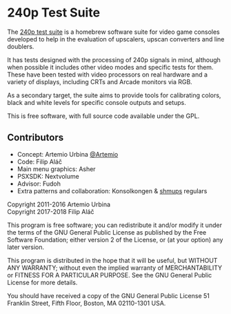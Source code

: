 240p Test Suite
===============

The [240p test suite] is a homebrew software suite for video game
consoles developed to help in the evaluation of upscalers, upscan
converters and line doublers.

It has tests designed with the processing of 240p signals in mind,
although when possible it includes other video modes and specific
tests for them.  These have been tested with video processors on
real hardware and a variety of displays, including CRTs and Arcade
monitors via RGB.

As a secondary target, the suite aims to provide tools for
calibrating colors, black and white levels for specific console
outputs and setups. 

This is free software, with full source code available under the GPL.

[240p test suite]: http://junkerhq.net/xrgb/index.php/240p_test_suite


Contributors
------------
* Concept: Artemio Urbina [@Artemio]
* Code: Filip Aláč
* Main menu graphics: Asher
* PSXSDK: Nextvolume
* Advisor: Fudoh 
* Extra patterns and collaboration: Konsolkongen & [shmups] regulars


[@Artemio]: https://twitter.com/Artemio
[shmups]: http://shmups.system11.org/

Copyright 2011-2016 Artemio Urbina  
Copyright 2017-2018 Filip Aláč

This program is free software; you can redistribute it and/or modify
it under the terms of the GNU General Public License as published by
the Free Software Foundation; either version 2 of the License, or
(at your option) any later version.

This program is distributed in the hope that it will be useful,
but WITHOUT ANY WARRANTY; without even the implied warranty of
MERCHANTABILITY or FITNESS FOR A PARTICULAR PURPOSE.  See the
GNU General Public License for more details.

You should have received a copy of the GNU General Public License 
51 Franklin Street, Fifth Floor, Boston, MA 02110-1301 USA.
